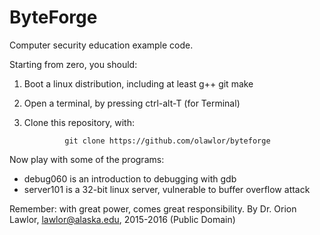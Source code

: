 ByteForge
=========
Computer security education example code.

Starting from zero, you should:

1. Boot a linux distribution, including at least g++ git make

2. Open a terminal, by pressing ctrl-alt-T (for Terminal)

3. Clone this repository, with:

                git clone https://github.com/olawlor/byteforge

Now play with some of the programs:
* debug060 is an introduction to debugging with gdb
* server101 is a 32-bit linux server, vulnerable to buffer overflow attack


Remember: with great power, comes great responsibility.
By Dr. Orion Lawlor, lawlor@alaska.edu, 2015-2016 (Public Domain)

